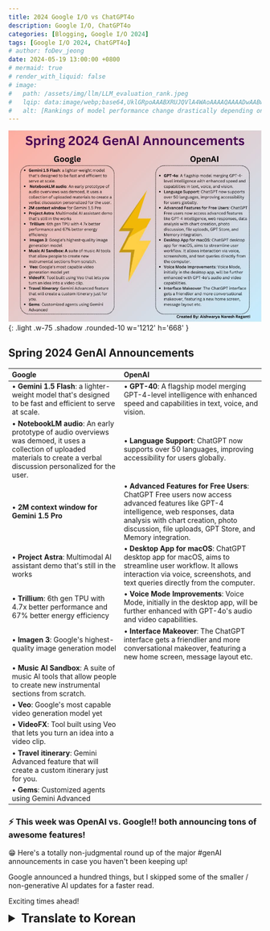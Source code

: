 ```yaml
---
title: 2024 Google I/O vs ChatGPT4o
description: Google I/O, ChatGPT4o
categories: [Blogging, Google I/O 2024]
tags: [Google I/O 2024, ChatGPT4o]
# author: foDev_jeong
date: 2024-05-19 13:00:00 +0800
# mermaid: true
# render_with_liquid: false
# image:
#   path: /assets/img/llm/LLM_evaluation_rank.jpeg
#   lqip: data:image/webp;base64,UklGRpoAAABXRUJQVlA4WAoAAAAQAAAADwAABwAAQUxQSDIAAAARL0AmbZurmr57yyIiqE8oiG0bejIYEQTgqiDA9vqnsUSI6H+oAERp2HZ65qP/VIAWAFZQOCBCAAAA8AEAnQEqEAAIAAVAfCWkAALp8sF8rgRgAP7o9FDvMCkMde9PK7euH5M1m6VWoDXf2FkP3BqV0ZYbO6NA/VFIAAAA
#   alt: [Rankings of model performance change drastically depending on which LLM is used as the judge on KILT-NQ]
---
```


![ Google vs OpenAI ](/assets/img/news/Google_vs_OpenAI.jpeg){: .light .w-75 .shadow .rounded-10 w='1212' h='668' }


## Spring 2024 GenAl Announcements


| Google            | OpenAI          |
| :--- | :--- |
| • **Gemini 1.5 Flash**: a lighter-weight model that's designed to be fast and efficient to serve at scale. | • **GPT-40**: A flagship model merging GPT-4-level intelligence with enhanced speed and capabilities in text, voice, and vision. |
| • **NotebookLM audio**: An early prototype of audio overviews was demoed, it uses a collection of uploaded materials to create a verbal discussion personalized for the user. | • **Language Support**: ChatGPT now supports over 50 languages, improving accessibility for users globally. |
| • **2M context window for Gemini 1.5 Pro** | • **Advanced Features for Free Users**: ChatGPT Free users now access advanced features like GPT-4 intelligence, web responses, data analysis with chart creation, photo discussion, file uploads, GPT Store, and Memory integration. |
| • **Project Astra**: Multimodal Al assistant demo that's still in the works | • **Desktop App for macOS**: ChatGPT desktop app for macOS, aims to streamline user workflow. It allows interaction via voice, screenshots, and text queries directly from the computer. |
| • **Trillium**: 6th gen TPU with 4.7x better performance and 67% better energy efficiency | • **Voice Mode Improvements**: Voice Mode, initially in the desktop app, will be further enhanced with GPT-4o's audio and video capabilities. |
| • **Imagen 3**: Google's highest-quality image generation model | • **Interface Makeover**: The ChatGPT interface gets a friendlier and more conversational makeover, featuring a new home screen, message layout etc. |
| • **Music Al Sandbox**: A suite of music Al tools that allow people to create new instrumental sections from scratch.| |
| • **Veo**: Google's most capable video generation model yet | |
| • **VideoFX**: Tool built using Veo that lets you turn an idea into a video clip. | |
| • **Travel itinerary**: Gemini Advanced feature that will create a custom itinerary just for you. | |
| • **Gems**: Customized agents using Gemini Advanced | |


### ⚡ This week was OpenAI vs. Google!! both announcing tons of awesome features! 

😁 Here's a totally non-judgmental round up of the major #genAI announcements in case you haven't been keeping up!

Google announced a hundred things, but I skipped some of the smaller / non-generative AI updates for a faster read. 

Exciting times ahead!



<details markdown="1">
<summary style= "font-size:24px; line-height:24px; font-weight:bold; cursor:pointer;" > Translate to Korean </summary>

* * * 

## ⚡ 이번 주는 OpenAI 대 Google이었습니다!! 둘 다 수많은 멋진 기능을 발표합니다! 

😁 다음은 당신이 따라가지 못한 경우를 대비하여 주요 해시태그#genAI 발표에 대한 완전히 비판적이지 않은 요약입니다!

Google은 100가지를 발표했지만 더 빠른 읽기를 위해 더 작은/비생성형 AI 업데이트 중 일부를 건너뛰었습니다. 

가슴 설레는 시간들이 기다리고 있습니다!

</details>
